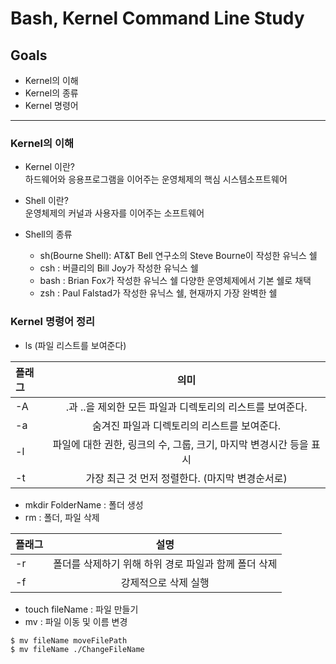 # Bash, Kernel Command Line Study

## Goals

- Kernel의 이해
- Kernel의 종류
- Kernel 명령어

---

### Kernel의 이해

- Kernel 이란?  
  하드웨어와 응용프로그램을 이어주는 운영체제의 핵심 시스템소프트웨어

- Shell 이란?  
  운영체제의 커널과 사용자를 이어주는 소프트웨어

- Shell의 종류
  - sh(Bourne Shell): AT&T Bell 연구소의 Steve Bourne이 작성한 유닉스 쉘
  - csh : 버클리의 Bill Joy가 작성한 유닉스 쉘
  - bash : Brian Fox가 작성한 유닉스 쉘 다양한 운영체제에서 기본 쉘로 채택
  - zsh : Paul Falstad가 작성한 유닉스 쉘, 현재까지 가장 완벽한 쉘

### Kernel 명령어 정리

- ls (파일 리스트를 보여준다)<br/>

| 플래그 |                                의미                                |
| :----- | :----------------------------------------------------------------: |
| -A     |     .과 ..을 제외한 모든 파일과 디렉토리의 리스트를 보여준다.      |
| -a     |            숨겨진 파일과 디렉토리의 리스트를 보여준다.             |
| -l     | 파일에 대한 권한, 링크의 수, 그룹, 크기, 마지막 변경시간 등을 표시 |
| -t     |          가장 최근 것 먼저 정렬한다. (마지막 변경순서로)           |

- mkdir FolderName : 폴더 생성<br/>
- rm : 폴더, 파일 삭제

| 플래그 |                         설명                         |
| :----- | :--------------------------------------------------: |
| -r     | 폴더를 삭제하기 위해 하위 경로 파일과 함께 폴더 삭제 |
| -f     |                 강제적으로 삭제 실행                 |

- touch fileName : 파일 만들기
- mv : 파일 이동 및 이름 변경

```bash
$ mv fileName moveFilePath
$ mv fileName ./ChangeFileName
```

